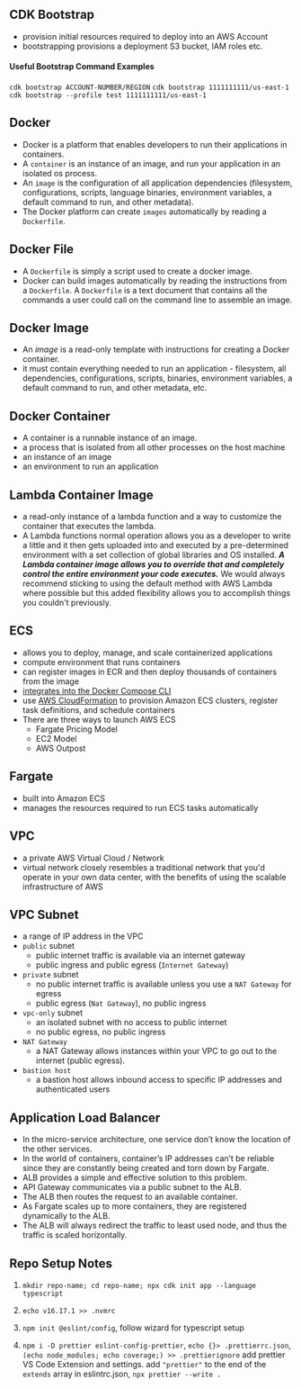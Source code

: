 ## CDK Bootstrap

- provision initial resources required to deploy into an AWS Account
- bootstrapping provisions a deployment S3 bucket, IAM roles etc.

#### Useful Bootstrap Command Examples

`cdk bootstrap ACCOUNT-NUMBER/REGION`
`cdk bootstrap 1111111111/us-east-1`
`cdk bootstrap --profile test 1111111111/us-east-1`

## Docker

- Docker is a platform that enables developers to run their applications in containers.
- A `container` is an instance of an image, and run your application in an isolated os process.
- An `image` is the configuration of all application dependencies (filesystem, configurations, scripts, language binaries, environment variables, a default command to run, and other metadata).
- The Docker platform can create `images` automatically by reading a `Dockerfile`.

## Docker File

- A `Dockerfile` is simply a script used to create a docker image.
- Docker can build images automatically by reading the instructions from a `Dockerfile`. A `Dockerfile` is a text document that contains all the commands a user could call on the command line to assemble an image.

## Docker Image

- An *image* is a read-only template with instructions for creating a Docker container.
- it must contain everything needed to run an application - filesystem, all dependencies, configurations, scripts, binaries, environment variables, a default command to run, and other metadata, etc.

## Docker Container

- A container is a runnable instance of an image.
- a process that is isolated from all other processes on the host machine
- an instance of an image
- an environment to run an application

## Lambda Container Image

- a read-only instance of a lambda function and a way to customize the container that executes the lambda.
- A Lambda functions normal operation allows you as a developer to write a little and it then gets uploaded into and executed by a pre-determined environment with a set collection of global libraries and OS installed. **_A Lambda container image allows you to override that and completely control the entire environment your code executes._** We would always recommend sticking to using the default method with AWS Lambda where possible but this added flexibility allows you to accomplish things you couldn't previously.

## ECS

- allows you to deploy, manage, and scale containerized applications
- compute environment that runs containers
- can register images in ECR and then deploy thousands of containers from the image
- [integrates into the Docker Compose CLI](https://aws.amazon.com/blogs/containers/deploy-applications-on-amazon-ecs-using-docker-compose/)
- use [AWS CloudFormation](https://aws.amazon.com/cloudformation/) to provision Amazon ECS clusters, register task definitions, and schedule containers
- There are three ways to launch AWS ECS
  - Fargate Pricing Model
  - EC2 Model
  - AWS Outpost

## Fargate

- built into Amazon ECS
- manages the resources required to run ECS tasks automatically

## VPC

- a private AWS Virtual Cloud / Network
- virtual network closely resembles a traditional network that you'd operate in your own data center, with the benefits of using the scalable infrastructure of AWS

## VPC Subnet

- a range of IP address in the VPC
- `public` subnet
  - public internet traffic is available via an internet gateway
  - public ingress and public egress (`Internet Gateway`)
- `private` subnet
  - no public internet traffic is available unless you use a `NAT Gateway` for egress
  - public egress (`Nat Gateway`), no public ingress
- `vpc-only` subnet
  - an isolated subnet with no access to public internet
  - no public egress, no public ingress
- `NAT Gateway`
  - a NAT Gateway allows instances within your VPC to go out to the internet (public egress).
- `bastion host`
  - a bastion host allows inbound access to specific IP addresses and authenticated users

## Application Load Balancer

- In the micro-service architecture, one service don’t know the location of the other services.
- In the world of containers, container’s IP addresses can’t be reliable since they are constantly being created and torn down by Fargate.
- ALB provides a simple and effective solution to this problem.
- API Gateway communicates via a public subnet to the ALB.
- The ALB then routes the request to an available container.
- As Fargate scales up to more containers, they are registered dynamically to the ALB.
- The ALB will always redirect the traffic to least used node, and thus the traffic is scaled horizontally.

## Repo Setup Notes

1. `mkdir repo-name; cd repo-name; npx cdk init app --language typescript`

2. `echo v16.17.1 >> .nvmrc`

3. `npm init @eslint/config`, follow wizard for typescript setup

4. `npm i -D prettier eslint-config-prettier`, `echo {}> .prettierrc.json`, `(echo node_modules; echo coverage;) >> .prettierignore` add prettier VS Code Extension and settings. add `"prettier"` to the end of the `extends` array in eslintrc.json, `npx prettier --write .`

